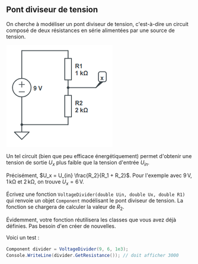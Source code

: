 ## Pont diviseur de tension

On cherche à modéliser un pont diviseur de tension, c'est-à-dire un circuit composé de deux résistances en série alimentées par une source de tension.

![](images/pont1.png)

Un tel circuit (bien que peu efficace énergétiquement) permet d'obtenir une tension de sortie $U_x$ plus faible que la tension d'entrée $U_{in}$.

Précisément, $U_x = U_{in} \frac{R_2}{R_1 + R_2}$. Pour l'exemple avec $9\,\mathrm{V}$, $1\,\mathrm{k\Omega}$ et $2\,\mathrm{k\Omega}$, on trouve $U_x = 6\,\mathrm{V}$.

Écrivez une fonction `VoltageDivider(double Uin, double Ux, double R1)` qui renvoie un objet `Component` modélisant le pont diviseur de tension. La fonction se chargera de calculer la valeur de $R_2$.

Évidemment, votre fonction réutilisera les classes que vous avez déjà définies. Pas besoin d'en créer de nouvelles.

Voici un test :
```csharp
Component divider = VoltageDivider(9, 6, 1e3);
Console.WriteLine(divider.GetResistance()); // doit afficher 3000
```